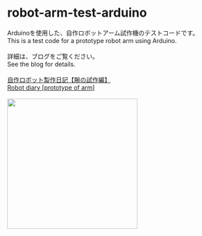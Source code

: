 # robot-arm-test-arduino

Arduinoを使用した、自作ロボットアーム試作機のテストコードです。
<br>
This is a test code for a prototype robot arm using Arduino.
<br>
<br>
詳細は、ブログをご覧ください。
<br>
See the blog for details.
<br>
<br>
<a href="https://noble-gleam.com/contents/robot-diary-arm-test/">自作ロボット製作日記【腕の試作編】<br>Robot diary [prototype of arm]</a>
<br>
<br>
<img src="https://media.noble-gleam.com/image/robot-arm-test/01.jpg" width="300px">
